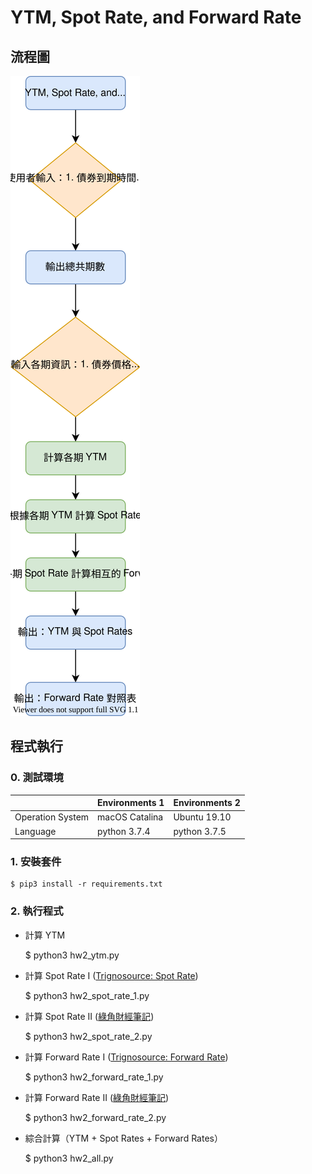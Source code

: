 # YTM, Spot Rate, and Forward Rate

## 流程圖

<img src="Flow_Chart.svg"/>

## 程式執行

### 0. 測試環境

|  | Environments 1 | Environments 2 |
| ------------- | ------------- | ------------- |
| Operation System | macOS Catalina | Ubuntu 19.10 |
| Language | python 3.7.4 | python 3.7.5 |

### 1. 安裝套件

    $ pip3 install -r requirements.txt

### 2. 執行程式

- 計算 YTM 

    $ python3 hw2_ytm.py

- 計算 Spot Rate I 
([Trignosource: Spot Rate](https://www.trignosource.com/finance/spot%20rate.html))

    $ python3 hw2_spot_rate_1.py

- 計算 Spot Rate II 
([綠角財經筆記](http://greenhornfinancefootnote.blogspot.com/2010/06/how-to-compute-theoretical-spot-rates.html))

    $ python3 hw2_spot_rate_2.py

- 計算 Forward Rate I
([Trignosource: Forward Rate](https://www.trignosource.com/finance/Forward%20rate.html))

    $ python3 hw2_forward_rate_1.py

- 計算 Forward Rate II
([綠角財經筆記](http://greenhornfinancefootnote.blogspot.com/2010/08/how-to-compute-forward-rates-from.html))

    $ python3 hw2_forward_rate_2.py

- 綜合計算（YTM + Spot Rates + Forward Rates）

    $ python3 hw2_all.py
